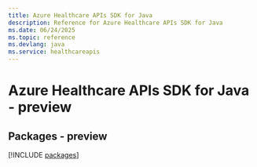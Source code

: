 ```yaml
---
title: Azure Healthcare APIs SDK for Java
description: Reference for Azure Healthcare APIs SDK for Java
ms.date: 06/24/2025
ms.topic: reference
ms.devlang: java
ms.service: healthcareapis
---
```

# Azure Healthcare APIs SDK for Java - preview
## Packages - preview
[!INCLUDE [packages](healthcare-apis-index.md)]